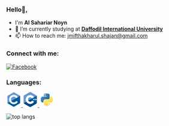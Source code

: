 <!DOCTYPE html>
<html lang="en">
<head>
  <meta charset="UTF-8">
  <meta name="viewport" content="width=device-width, initial-scale=1.0">
</head>
<body>
  <h3 align="left">Hello👋,</h3>
  <ul>
    <li> I'm <strong>Al Sahariar Noyn</strong></li>
    <li>📔 I’m currently studying at <strong><a href="https://en.wikipedia.org/wiki/Daffodil_International_University" target="_blank" rel="noopener noreferrer">Daffodil International University</a></strong></li>
    <li>📫 How to reach me: <a href="mailto:jmifthakharul.shajan@gmail.com" target="_blank" rel="noopener noreferrer">jmifthakharul.shajan@gmail.com</a></li>
  </ul>

  <h3 align="left">Connect with me:</h3>
  <p align="left">
    <a href="https://www.facebook.com/profile.php?id=100069523525370&mibextid=ZbWKwL" target="_blank" rel="noopener noreferrer">
      <img src="https://raw.githubusercontent.com/rahuldkjain/github-profile-readme-generator/master/src/images/icons/Social/facebook.svg" alt="Facebook" height="30" width="40" />
    </a>
  </p>

  <h3 align="left">Languages:</h3>
  <p align="left">
    <a href="https://www.cprogramming.com/" target="_blank" rel="noopener noreferrer">
      <img src="https://raw.githubusercontent.com/devicons/devicon/master/icons/c/c-original.svg" alt="C" width="40" height="40" />
    </a>
    <a href="https://www.w3schools.com/cpp/" target="_blank" rel="noopener noreferrer">
      <img src="https://raw.githubusercontent.com/devicons/devicon/master/icons/cplusplus/cplusplus-original.svg" alt="C++" width="40" height="40" />
    </a>
    <a href="https://www.python.org" target="_blank" rel="noopener noreferrer">
      <img src="https://raw.githubusercontent.com/devicons/devicon/master/icons/python/python-original.svg" alt="Python" width="40" height="40" />
    </a>
  </p>

  <img alt="top langs" src="https://github-readme-stats.vercel.app/api/top-langs/?username=SarariarNoyn&layout=compact"/>
</body>
</html>
